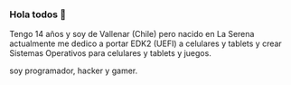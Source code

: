 ### Hola todos 👋

Tengo 14 años y soy de Vallenar (Chile) pero nacido en La Serena
actualmente me dedico a portar EDK2 (UEFI) a celulares y tablets y crear Sistemas Operativos para celulares y tablets y juegos.

soy programador, hacker y gamer.
<!--
**vicenteicc2008/vicenteicc2008** is a ✨ _special_ ✨ repository because its `README.md` (this file) appears on your GitHub profile.

Here are some ideas to get you started:

- 🔭 I’m currently working on ...
- 🌱 I’m currently learning ...
- 👯 I’m looking to collaborate on ...
- 🤔 I’m looking for help with ...
- 💬 Ask me about ...
- 📫 How to reach me: ...
- 😄 Pronouns: ...
- ⚡ Fun fact: ...
-->
